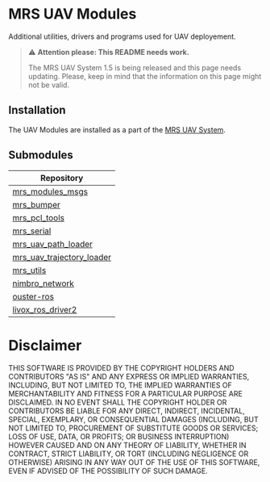 # MRS UAV Modules

Additional utilities, drivers and programs used for UAV deployement.

> :warning: **Attention please: This README needs work.**
>
> The MRS UAV System 1.5 is being released and this page needs updating. Please, keep in mind that the information on this page might not be valid.

## Installation

The UAV Modules are installed as a part of the [MRS UAV System](https://github.com/ctu-mrs/mrs_uav_system#installation).

## Submodules

| Repository                                                                                |
|-------------------------------------------------------------------------------------------|
| [mrs_modules_msgs](https://github.com/ctu-mrs/mrs_modules_msgs)                           |
| [mrs_bumper](https://github.com/ctu-mrs/mrs_bumper)                                       |
| [mrs_pcl_tools](https://github.com/ctu-mrs/mrs_pcl_tools)                                 |
| [mrs_serial](https://github.com/ctu-mrs/mrs_serial)                                       |
| [mrs_uav_path_loader](https://github.com/ctu-mrs/mrs_uav_path_loader)                     |
| [mrs_uav_trajectory_loader](https://github.com/ctu-mrs/mrs_uav_trajectory_loader)         |
| [mrs_utils](https://github.com/ctu-mrs/mrs_utils)                                         |
| [nimbro_network](https://github.com/ctu-mrs/nimbro_network)                               |
| [ouster-ros](https://github.com/ctu-mrs/ouster-ros)                                       |
| [livox_ros_driver2](https://github.com/ctu-mrs/livox_ros_driver2)                         |

# Disclaimer

THIS SOFTWARE IS PROVIDED BY THE COPYRIGHT HOLDERS AND CONTRIBUTORS "AS IS"
AND ANY EXPRESS OR IMPLIED WARRANTIES, INCLUDING, BUT NOT LIMITED TO, THE
IMPLIED WARRANTIES OF MERCHANTABILITY AND FITNESS FOR A PARTICULAR PURPOSE ARE
DISCLAIMED. IN NO EVENT SHALL THE COPYRIGHT HOLDER OR CONTRIBUTORS BE LIABLE
FOR ANY DIRECT, INDIRECT, INCIDENTAL, SPECIAL, EXEMPLARY, OR CONSEQUENTIAL
DAMAGES (INCLUDING, BUT NOT LIMITED TO, PROCUREMENT OF SUBSTITUTE GOODS OR
SERVICES; LOSS OF USE, DATA, OR PROFITS; OR BUSINESS INTERRUPTION) HOWEVER
CAUSED AND ON ANY THEORY OF LIABILITY, WHETHER IN CONTRACT, STRICT LIABILITY,
OR TORT (INCLUDING NEGLIGENCE OR OTHERWISE) ARISING IN ANY WAY OUT OF THE USE
OF THIS SOFTWARE, EVEN IF ADVISED OF THE POSSIBILITY OF SUCH DAMAGE.
